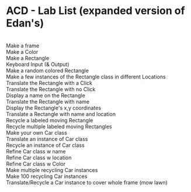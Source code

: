# ACD - Lab List (expanded version of Edan's)
<br>
Make a frame
<br>
Make a Color
<br>
Make a Rectangle
<br>
Keyboard Input (& Output)
<br>
Make a random colored Rectangle
<br>
Make a few instances of the Rectangle class in different Locations
<br>
Translate the Rectangle with a Click
<br>
Translate the Rectangle with no Click
<br>
Display a name on the Rectangle
<br>
Translate the Rectangle with name
<br>
Display the Rectangle's x,y coordinates
<br>
Translate a Rectangle with name and location
<br>
Recycle a labeled moving Rectangle
<br>
Recycle multiple labeled moving Rectangles
<br>
Make your own Car class
<br>
Translate an instance of Car class
<br>
Recycle an instance of Car class
<br>
Refine Car class w name
<br>
Refine Car class w location
<br>
Refine Car class w Color 
<br>
Make multiple recycling Car instances
<br>
Make 100 recycling Car instances
<br>
Translate/Recycle a Car instance to cover whole frame (mow lawn)
<br>

